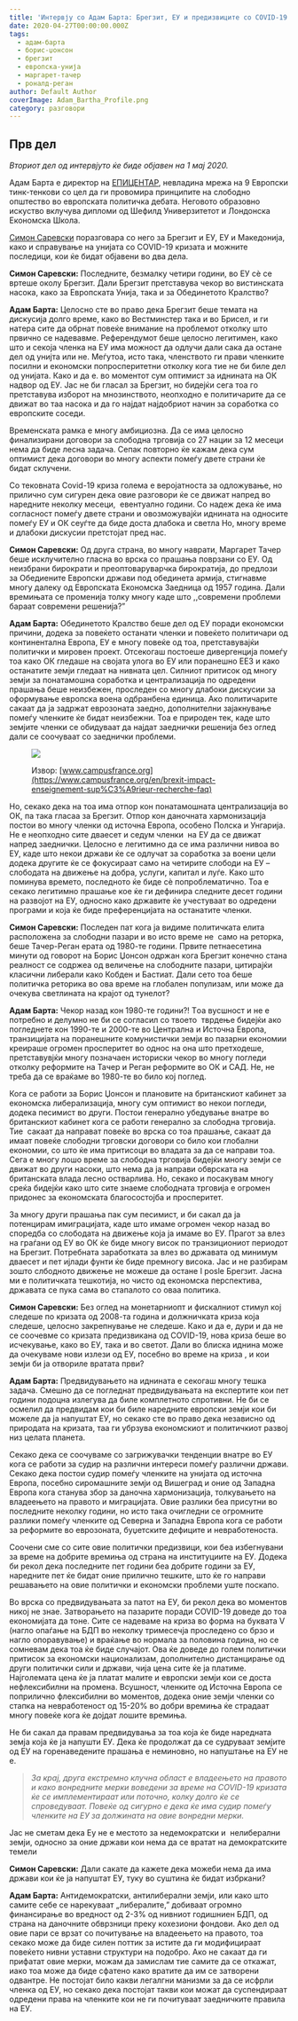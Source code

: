```yaml
---
title: 'Интервју со Адам Барта: Брегзит, ЕУ и предизвиците со COVID-19'
date: 2020-04-27T00:00:00.000Z
tags:
  - адам-барта
  - борис-џонсон
  - брегзит
  - европска-унија
  - маргарет-тачер
  - роналд-реган
author: Default Author
coverImage: Adam_Bartha_Profile.png
category: разговори
---
```


## Прв дел

_Вториот дел од интервјуто ќе биде објавен на 1 мај 2020._  

Адам Барта е директор на [ЕПИЦЕНТАР](http://www.epicenternetwork.eu/about-2/), невладина мрежа на 9 Европски тинк-тенкови со цел да ги провомира принципите на слободно општество во европската политичка дебата. Неговото образовно искуство вклучува дипломи од Шефилд Универзитетот и Лондонска Економска Школа.

[Симон Саревски](https://www.facebook.com/simon.sarevski) поразговара со него за Брегзит и ЕУ, ЕУ и Македонија, како и справување на унијата со COVID-19 кризата и можните последици, кои ќе бидат објавени во два дела.

**Симон Саревски:** Последните, безмалку четири години, во ЕУ сѐ се вртеше околу Брегзит. Дали Брегзит претставува чекор во вистинската насока, како за Европската Унија, така и за Oбединетото Кралство?

**Адам Барта:** Целосно сте во право дека Брегзит беше темата на дискусија долго време, како во Вестминстер така и во Брисел, и ги натера сите да обрнат повеќе внимание на проблемот отколку што првично се надевавме. Референдумот беше целосно легитимен, како што и секоја членка на ЕУ има можност да одлучи дали сака да остане дел од унијта или не. Меѓутоа, исто така, членството ги прави членките посилни и економски попросперитетни отколку кога тие не би биле дел од унијата. Како и да е. во моментот сум оптимист за иднината на ОК надвор од ЕУ. Јас не би гласал за Брегзит, но бидејќи сега тоа го претставува изборот на мнозинството, неопходно е политичарите да се движат во таа насока и да го најдат најдобриот начин за соработка со европските соседи.

Временската рамка е многу амбициозна. Да се има целосно финализирани договори за слободна трговија со 27 нации за 12 месеци нема да биде лесна задача. Сепак повторно ќе кажам дека сум оптимист дека договори во многу аспекти помеѓу двете страни ќе бидат склучени.

Со тековната Covid-19 криза голема е веројатноста за одложување, но прилично сум сигурен дека овие разговори ќе се движат напред во наредните неколку месеци,  евентуално години. Со надеж дека ќе има согласност помеѓу двете страни и овозможувајќи иднината на односите помеѓу ЕУ и ОК сеуѓте да биде доста длабока и светла Но, многу време и длабоки дискусии претстојат пред нас.

**Симон Саревски:** Од друга страна, во многу наврати, Маргарет Тачер беше исклучително гласна во врска со прашања поврзани со ЕУ. Од неизбрани бирократи и преоптоваруварчка бирократија, до предлози  за Обедиените Европски држави под обединета армија, стигнавме многу далеку од Европската Економска Заедница од 1957 година. Дали времињата се променија толку многу каде што ,,современи проблеми бараат современи решенија?”

**Адам Барта:** Обединетото Кралство беше дел од ЕУ поради економски причини, додека за повеќето останати членки и повеќето политичари од континентална Европа, ЕУ е многу повеќе од тоа, претставувајќи политички и мировен проект. Отсекогаш постоеше дивергенција помеѓу тоа како ОК гледаше на својата улога во ЕУ или поранешно ЕЕЗ и како останатите земји гледаат на нивната цел. Силниот притисок од многу земји за понатамошна соработка и централизација по одредени прашања беше неизбежен, проследен со многу длабоки дискусии за оформување европска воена одбранбена единица. Ако политичарите сакаат да ја задржат еврозоната заедно, дополнителни зајакнување помеѓу членките ќе бидат неизбежни. Тоа е природен тек, каде што земјите членки се обидуваат да најдат заеднички решенија без оглед дали се соочуваат со заеднички проблеми.

<figure>

[![](http://libertaniabackup.local/wp-content/uploads/2020/04/Brexit_GB-EU_flag.jpg)](https://www.campusfrance.org/en/brexit-impact-enseignement-sup%C3%A9rieur-recherche-faq)

<figcaption>

Извор: [www.campusfrance.org](https://www.campusfrance.org/en/brexit-impact-enseignement-sup%C3%A9rieur-recherche-faq)

</figcaption>

</figure>

Но, секако дека на тоа има отпор кон понатамошната централизација во ОК, па така гласаа за Брегзит. Отпор кон даночната хармонизација постои во многу членки од источна Европа, особено Полска и Унгарија. Не е неопходно сите дваесет и седум членки  на ЕУ да се движат напред заеднички. Целосно е легитимно да се има различни нивоа во ЕУ, каде што некои држави ќе се одлучат за соработка за воени цели додека другите ќе се фокусираат само на четирите слободи на ЕУ – слободата на движење на добра, услуги, капитал и луѓе. Kако што поминува времето, последното ќе биде сѐ попроблематично. Тоа е секако легитимно прашање кое ќе ги дефинира следните десет години на развојот на ЕУ, односно како државите ќе учестуваат во одредени програми и која ќе биде преференцијата на останатите членки.

**Симон Саревски:** Последен пат кога ја видиме политичката елита расположена за слободни пазари и во исто време не  само на реторка, беше Тачер-Реган ерата од 1980-те години. Првите петнаесетина минути од говорот на Борис Џонсон одржан кога Брегзит конечно стана реалност се содржеа од величење на слободните пазари, цитирајќи класични либерали како Кобден и Бастиат. Дали сето тоа беше политичка реторика во ова време на глобален популизам, или може да очекува светлината на крајот од тунелот?

**Адам Барта:** Чекор назад кон 1980-те години?! Tоа вусшност и не е потребно и делумно не би се согласил со твоето  тврдење бидејќи ако погледнете кон 1990-те и 2000-те во Централна и Источна Европа, транзицијата на поранешните комунистички земји во пазарни економии креираше огромен просперитет во однос на она што претходеше, претставувјќи многу позначаен историски чекор во многу погледи отколку реформите на Тачер и Реган реформите во ОК и САД. Не, не  треба да се враќаме во 1980-те во било кој поглед.

Кога се работи за Борис Џонсон и плановите на британскиот кабинет за економска либерализација, многу сум оптимист во некои погледи, додека песимист во други. Постои генерално убедување внатре во британскиот кабинет кога се работи генерално за слободна трговија. Тие  сакаат да направат повеќе во врска со тоа прашање, сакаат да имаат повеќе слободни трговски договори со било кои глобални економии, со што ќе има притисоци во владата за да се направи тоа. Сега е многу лошо време за слободна трговија бидејќи многу земји се движат во други насоки, што нема да ја направи обврската на британската влада лесно остварлива. Но, секако и посакувам многу среќа бидејќи како што сите знаеме слободната трговија е огромен придонес за економската благосостојба и просперитет.

За многу други прашања пак сум песимист, и би сакал да ја потенцирам имиграцијата, каде што имаме огромен чекор назад во споредба со слободата на движење која ја имаме во ЕУ. Прагот за влез на граѓани од ЕУ во ОК ќе биде многу висок по транзициониот периодот на Брегзит. Потребната заработката за влез во државата од минимум дваесет и пет ијлади фунти ќе биде премногу висока. Јас и не разбирам зошто слбодното движење не можеше да остане I posle Брегзит. Јасна ми е политичката тешкотија, но чисто од економска перспектива, државата се пука сама во стапалото со оваа политика.

**Симон Саревски:** Без оглед на монетарниопт и фискалниот стимул кој следеше по кризата од 2008-та година и должничката криза која следеше, целосно закрепнување не следеше. Како и да е, дури и да не се соочевме со кризата предизвикана од COVID-19, нова криза беше во исчекување, како во ЕУ, така и во светот. Дали во блиска иднина може да очекуваме нови излези од ЕУ, посебно во време на криза , и кои земји би ја отвориле вратата први?

**Адам Барта:** Предвидувањето на иднината е секогаш многу тешка задача. Смешно да се погледнат предвидувањата на експертите кои пет години подоцна излегува да биле комплетното спротивни. Не би се осмелил да предвидам кои би биле наредните европски земји кои би можеле да ја напуштат ЕУ, но секако сте во право дека независно од природата на кризата, таа ги убрзува економскиот и политичкиот развој низ целата планета.

Секако дека се соочуваме со загрижувачки тенденции внатре во ЕУ кога се работи за судир на различни интереси помеѓу различни држави. Секако дека постои судир помеѓу членките на унијата од источна Европа, посебно сиромашните земји од Вишеград и оние од Западна Европа кога станува збор за даночна хармонизација, толкувањето на владеењето на правото и миграцијата. Овие разлики беа присутни во последните неколку години, но исто така очигледни се огромните разлики помеѓу членките од Северна и Западна Европа кога се работи за реформите во еврозоната, буџетските дефиците и невработеноста.

Соочени сме со сите овие политички предизвици, кои беа избегнувани за време на добрите времиња од страна на институциите на ЕУ. Додека би рекол дека последните пет години беа добрите години за ЕУ, наредните пет ќе бидат оние прилично тешките, што ќе го направи решавањето на овие политички и економски проблеми уште поскапо.

Во врска со предвидувањата за патот на ЕУ, би рекол дека во моментов никој не знае. Затворањето на пазарите поради COVID-19 доведе до тоа економијата да тоне. Сите се надеваме на криза во форма на буквата V (нагло опаѓање на БДП во неколку тримесечја проследено со брзо и нагло опоравување) и враќање во нормала за половина година, но се сомневам дека тоа ќе биде случајот. Ова ќе доведе до голем политички притисок за економски национализам, дополнително дистанцирање од други политички сили и држави, чија цена сите ќе ја платиме. Најголемата цена ќе ја платат малите и европски земји кои се доста нефлексибилни на промена. Всушност, членките од Источна Европа се поприлично флексибилни во моментов, додека оние земји членки со стапка на невработеност од 15-20% во добри времиња ќе страдаат многу повеќе кога ќе дојдат лошите времиња.

Не би сакал да правам предвидувања за тоа која ќе биде наредната земја која ќе ја напушти ЕУ. Дека ќе продолжат да се судруваат земјите од ЕУ на горенаведените прашања е неминовно, но напуштање на ЕУ не е.

> _За крај, друга екстремно клучна област е владеењето на правото и како вонредните мерки воведени за време на COVID-19 кризата ќе се имплементираат или поточно, колку долго ќе се спроведуваат. Повеќе од сигурно е дека ќе има судир помеѓу членките на ЕУ за должината на овие вонредни мерки._

Јас не сметам дека Еу не е местото за недемократски и  нелиберални земји, односно за оние држави кои нема да се вратат на демократските темели

**Симон Саревски:** Дали сакате да кажете дека можеби нема да има држави кои ќе ја напуштат ЕУ, туку во суштина ќе бидат избркани?

**Адам Барта:** Антидемoкратски, антилиберални земји, или како што самите себе се нарекуваат „либералите,” добиваат огромнo финансирање во вредност од 2-3% од нивниот годишниен БДП, од страна на даночните обврзници преку кохезиони фондови. Ако дел од овие пари се врзат со почитување на владеењето на правото, тоа секако може да биде силен поттик за истите да ги модифицираат повеќето нивни уставни структури на подобро. Ако не сакаат да ги прифатат овие мерки, можам да замислам тие самите да се откажат, иако тоа може да биде сфатено како вратите да им се затворени одвантре. Не постојат било какви легалгни манизми за да се исфрли членка од ЕУ, но секако дека постојат такви кои можат да суспендираат одредени права на членките кои не ги почитуваат заедничките правила на ЕУ.
